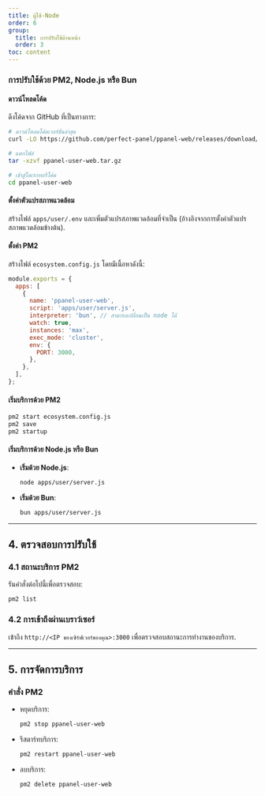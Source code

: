 ```yaml
---
title: ผู้ใช้-Node
order: 6
group: 
  title: การปรับใช้ด้านหน้า
  order: 3
toc: content
---
```


### การปรับใช้ด้วย PM2, Node.js หรือ Bun

#### ดาวน์โหลดโค้ด

ดึงโค้ดจาก GitHub ที่เป็นทางการ:

```bash
# ดาวน์โหลดโค้ดเวอร์ชันล่าสุด
curl -LO https://github.com/perfect-panel/ppanel-web/releases/download/v1.0.0/ppanel-user-web.tar.gz

# แตกไฟล์
tar -xzvf ppanel-user-web.tar.gz

# เข้าสู่ไดเรกทอรีโค้ด
cd ppanel-user-web
```

#### ตั้งค่าตัวแปรสภาพแวดล้อม

สร้างไฟล์ `apps/user/.env` และเพิ่มตัวแปรสภาพแวดล้อมที่จำเป็น (อ้างอิงจากการตั้งค่าตัวแปรสภาพแวดล้อมข้างต้น).

#### ตั้งค่า PM2

สร้างไฟล์ `ecosystem.config.js` โดยมีเนื้อหาดังนี้:

```javascript
module.exports = {
  apps: [
    {
      name: 'ppanel-user-web',
      script: 'apps/user/server.js',
      interpreter: 'bun', // สามารถเปลี่ยนเป็น node ได้
      watch: true,
      instances: 'max',
      exec_mode: 'cluster',
      env: {
        PORT: 3000,
      },
    },
  ],
};
```

#### เริ่มบริการด้วย PM2

```bash
pm2 start ecosystem.config.js
pm2 save
pm2 startup
```

#### เริ่มบริการด้วย Node.js หรือ Bun

- **เริ่มด้วย Node.js**:

  ```bash
  node apps/user/server.js
  ```

- **เริ่มด้วย Bun**:

  ```bash
  bun apps/user/server.js
  ```

---

## **4. ตรวจสอบการปรับใช้**

### **4.1 สถานะบริการ PM2**

รันคำสั่งต่อไปนี้เพื่อตรวจสอบ:

```bash
pm2 list
```

### **4.2 การเข้าถึงผ่านเบราว์เซอร์**

เข้าถึง `http://<IP ของเซิร์ฟเวอร์ของคุณ>:3000` เพื่อตรวจสอบสถานะการทำงานของบริการ.

---

## **5. การจัดการบริการ**

### **คำสั่ง PM2**

- หยุดบริการ:

  ```bash
  pm2 stop ppanel-user-web
  ```

- รีสตาร์ทบริการ:

  ```bash
  pm2 restart ppanel-user-web
  ```

- ลบบริการ:

  ```bash
  pm2 delete ppanel-user-web
  ```

